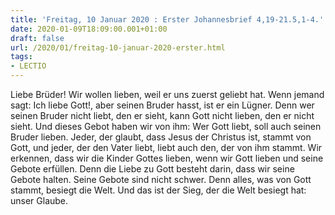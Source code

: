 ```yaml
---
title: 'Freitag, 10 Januar 2020 : Erster Johannesbrief 4,19-21.5,1-4.'
date: 2020-01-09T18:09:00.001+01:00
draft: false
url: /2020/01/freitag-10-januar-2020-erster.html
tags: 
- LECTIO
---
```


Liebe Brüder! Wir wollen lieben, weil er uns zuerst geliebt hat. Wenn jemand sagt: Ich liebe Gott!, aber seinen Bruder hasst, ist er ein Lügner. Denn wer seinen Bruder nicht liebt, den er sieht, kann Gott nicht lieben, den er nicht sieht. Und dieses Gebot haben wir von ihm: Wer Gott liebt, soll auch seinen Bruder lieben. Jeder, der glaubt, dass Jesus der Christus ist, stammt von Gott, und jeder, der den Vater liebt, liebt auch den, der von ihm stammt. Wir erkennen, dass wir die Kinder Gottes lieben, wenn wir Gott lieben und seine Gebote erfüllen. Denn die Liebe zu Gott besteht darin, dass wir seine Gebote halten. Seine Gebote sind nicht schwer. Denn alles, was von Gott stammt, besiegt die Welt. Und das ist der Sieg, der die Welt besiegt hat: unser Glaube.